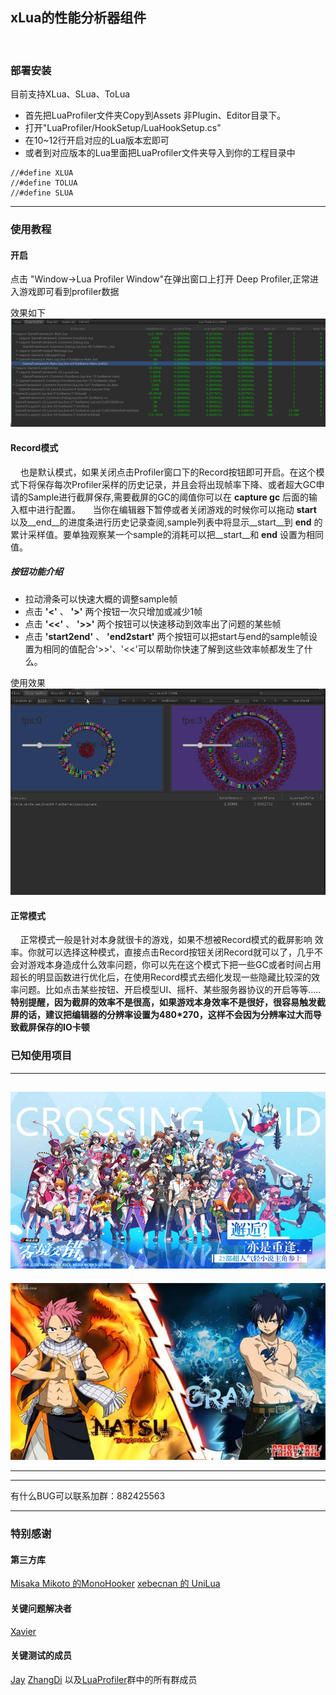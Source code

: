 ## xLua的性能分析器组件
<br/>

### 部署安装
目前支持XLua、SLua、ToLua


- 首先把LuaProfiler文件夹Copy到Assets 非Plugin、Editor目录下。
- 打开"LuaProfiler/HookSetup/LuaHookSetup.cs"
- 在10~12行开启对应的Lua版本宏即可
- 或者到对应版本的Lua里面把LuaProfiler文件夹导入到你的工程目录中

``` 
//#define XLUA
//#define TOLUA
//#define SLUA
``` 


----------


### 使用教程

#### 开启

点击 "Window->Lua Profiler Window"在弹出窗口上打开 Deep Profiler,正常进入游戏即可看到profiler数据

效果如下
![](doc/profiler.png)
<br/>

#### Record模式
&nbsp;&nbsp;&nbsp;&nbsp;也是默认模式，如果关闭点击Profiler窗口下的Record按钮即可开启。在这个模式下将保存每次Profiler采样的历史记录，并且会将出现帧率下降、或者超大GC申请的Sample进行截屏保存,需要截屏的GC的阈值你可以在 __capture gc__ 后面的输入框中进行配置。
&nbsp;&nbsp;&nbsp;&nbsp;当你在编辑器下暂停或者关闭游戏的时候你可以拖动 __start__ 以及__end__的进度条进行历史记录查阅,sample列表中将显示__start__到 __end__ 的累计采样值。要单独观察某一个sample的消耗可以把__start__和 __end__ 设置为相同值。

##### 按钮功能介绍


- 拉动滑条可以快速大概的调整sample帧
- 点击 __'<'__ 、 __'>'__ 两个按钮一次只增加或减少1帧
- 点击 __'<<'__ 、 __'>>'__ 两个按钮可以快速移动到效率出了问题的某些帧
- 点击 __'start2end'__ 、 __'end2start'__ 两个按钮可以把start与end的sample帧设置为相同的值配合'>>'、'<<'可以帮助你快速了解到这些效率帧都发生了什么。

使用效果
![](doc/profiler.gif)
<br/>

#### 正常模式
&nbsp;&nbsp;&nbsp;&nbsp;正常模式一般是针对本身就很卡的游戏，如果不想被Record模式的截屏影响
效率。你就可以选择这种模式，直接点击Record按钮关闭Record就可以了，几乎不会对游戏本身造成什么效率问题，你可以先在这个模式下把一些GC或者时间占用超长的明显函数进行优化后，在使用Record模式去细化发现一些隐藏比较深的效率问题。比如点击某些按钮、开启模型UI、摇杆、某些服务器协议的开启等等.....
<br/>
 __特别提醒，因为截屏的效率不是很高，如果游戏本身效率不是很好，很容易触发截屏的话，建议把编辑器的分辨率设置为480*270，这样不会因为分辨率过大而导致截屏保存的IO卡顿__ 


### 已知使用项目

---

![](doc/ljjc.jpg)
---

![](doc/fairytail.jpg)

---

---
有什么BUG可以联系加群：882425563

---
### 特别感谢

#### 第三方库
[Misaka Mikoto 的MonoHooker](https://github.com/easy66/MonoHooker)
[xebecnan 的 UniLua](https://github.com/xebecnan/UniLua)

#### 关键问题解决者
[Xavier](https://github.com/starwing)

#### 关键测试的成员
[Jay](https://github.com/Jayatubi)
[ZhangDi](https://github.com/ZhangDi2018)
以及[LuaProfiler](https://jq.qq.com/?_wv=1027&k=5QkOBSc)群中的所有群成员